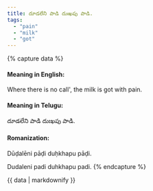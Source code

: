 ```yaml
---
title: దూడలేని పాడి దుఃఖపు పాడి.
tags:
  - "pain"
  - "milk"
  - "got"
---
```


{% capture data %}
#### Meaning in English:
Where there is no call', the milk is got with pain.

#### Meaning in Telugu:
దూడలేని పాడి దుఃఖపు పాడి.

#### Romanization:
Dūḍalēni pāḍi duḥkhapu pāḍi.

Dudaleni padi duhkhapu padi.
{% endcapture %}

{{ data | markdownify }}

